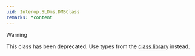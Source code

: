 ```yaml
---
uid: Interop.SLDms.DMSClass
remarks: *content
---
```


> [!WARNING]
> This class has been deprecated. Use types from the [class library](xref:ClassLibraryIntroduction) instead.
